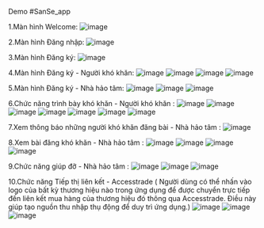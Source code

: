 Demo
#SanSe_app 

1.Màn hình Welcome:
![image](https://github.com/user-attachments/assets/ef1e1089-7855-40fa-a4a5-132c45b97a10)

2.Màn hình Đăng nhập:
![image](https://github.com/user-attachments/assets/bc363687-6a03-46ef-954f-034528dc6a56)

3.Màn hình Đăng ký:
![image](https://github.com/user-attachments/assets/97f946a6-38bc-44dd-a658-d32e0dc25baa)

4.Màn hình Đăng ký - Người khó khăn:
![image](https://github.com/user-attachments/assets/854e7ae0-da1d-45e8-b781-c5a89a78201c)
![image](https://github.com/user-attachments/assets/37c05467-7d70-46ad-b02f-0c83b8bda7d2)
![image](https://github.com/user-attachments/assets/79f583e2-fbd4-4f36-bc12-4d16051decf3)
![image](https://github.com/user-attachments/assets/957a9349-fdb8-4cc5-97b1-1309baf03e76)

5.Màn hình Đăng ký - Nhà hảo tâm:
![image](https://github.com/user-attachments/assets/f52aa285-9526-4440-b9c3-f46676dbdbbb)
![image](https://github.com/user-attachments/assets/a9712daa-ef3a-445e-be6c-f7c54555312d)
![image](https://github.com/user-attachments/assets/ccb1f6bd-7972-42dd-a5b8-2207e31764d9)

6.Chức năng trình bày khó khăn - Người khó khăn :
![image](https://github.com/user-attachments/assets/d0069a23-4c31-4381-8506-9d0bce6c4226)
![image](https://github.com/user-attachments/assets/8fd3cb41-6df4-4130-bb0b-d7b55e2fca19)
![image](https://github.com/user-attachments/assets/c1ea99be-7298-48d2-8200-ce634b3e1d75)
![image](https://github.com/user-attachments/assets/50e59f7b-a29c-429c-9742-ff538ed4e719)
![image](https://github.com/user-attachments/assets/6f6e7911-2b42-4bd4-8a37-489a1e0c92b7)
![image](https://github.com/user-attachments/assets/c4c79b4b-38c8-4647-ba14-24c0160e3db9)
![image](https://github.com/user-attachments/assets/78efa10a-caee-4d6b-b87b-3fc24f935a8d)

7.Xem thông báo những người khó khăn đăng bài - Nhà hảo tâm :
![image](https://github.com/user-attachments/assets/7edeb50f-de5b-4440-9ae3-314292795bdc)

8.Xem bài đăng khó khăn - Nhà hảo tâm :
![image](https://github.com/user-attachments/assets/0a5b6fb2-801c-4c24-b517-de3dceb96d84)
![image](https://github.com/user-attachments/assets/8ecde1b7-8e08-4636-a595-e5e5e7a5a57c)
![image](https://github.com/user-attachments/assets/50f58c5a-2a0e-4012-9ca9-2994d291ab8f)
![image](https://github.com/user-attachments/assets/36991f5c-a6e0-4af8-8f40-61310e1df250)

9.Chức năng giúp đỡ - Nhà hảo tâm :
![image](https://github.com/user-attachments/assets/1fc7d9f0-c926-4d91-b85e-b3c025531d2d)
![image](https://github.com/user-attachments/assets/be6ee1da-7b52-4449-8837-df7972e17908)
![image](https://github.com/user-attachments/assets/aea6d432-a1c5-4832-8afb-2d2b4369555f)

10.Chức năng Tiếp thị liên kết - Accesstrade 
  ( Người dùng có thể nhấn vào logo của bất kỳ thương hiệu nào trong ứng dụng để được chuyển trực tiếp đến liên kết mua hàng của thương hiệu đó thông qua Accesstrade. Điều này giúp tạo nguồn thu nhập thụ động để      duy trì ứng dụng.)
![image](https://github.com/user-attachments/assets/5fd95a29-01eb-49e0-a609-eb871c2379c0)
![image](https://github.com/user-attachments/assets/773492f9-784f-4a57-941a-a911d08cacee)
![image](https://github.com/user-attachments/assets/1c2d0264-c272-4207-b7c7-9d1b3e127754)





